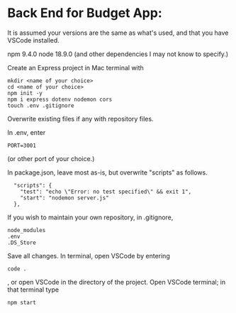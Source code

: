 # Back End for Budget App:

It is assumed your versions are the same as what's used, and that you have VSCode installed.

npm 9.4.0
node 18.9.0
(and other dependencies I may not know to specify.)

Create an Express project in Mac terminal with
```
mkdir <name of your choice>
cd <name of your choice>
npm init -y
npm i express dotenv nodemon cors
touch .env .gitignore
```

Overwrite existing files if any with repository files.

In .env, enter

```
PORT=3001
```

(or other port of your choice.)

In package.json, leave most as-is, but overwrite "scripts" as follows.
```
  "scripts": {
    "test": "echo \"Error: no test specified\" && exit 1",
    "start": "nodemon server.js"
  },  
```
If you wish to maintain your own repository, in .gitignore,
```
node_modules
.env
.DS_Store
``` 

  Save all changes.  In terminal, open VSCode by entering
  ```
  code .
  ```
  , or open VSCode in the directory of the project.
Open VSCode terminal; in that terminal type
  ```
  npm start
  ```
